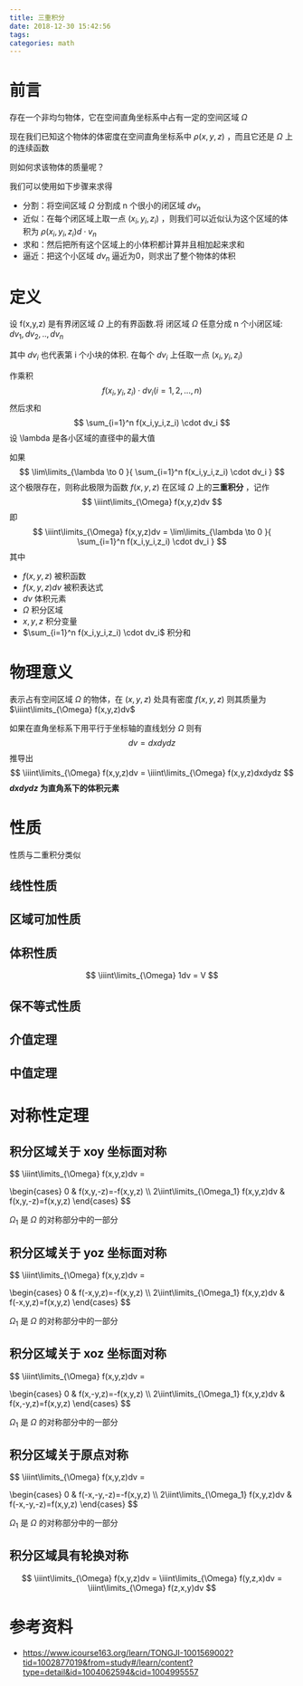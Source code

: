 ```yaml
---
title: 三重积分
date: 2018-12-30 15:42:56
tags:
categories: math
---
```


# 前言

存在一个非均匀物体，它在空间直角坐标系中占有一定的空间区域 $\Omega$ 

现在我们已知这个物体的体密度在空间直角坐标系中 $\rho(x,y,z)$ ，而且它还是 $\Omega$ 上的连续函数

则如何求该物体的质量呢？

我们可以使用如下步骤来求得

- 分割：将空间区域 $\Omega$ 分割成 n 个很小的闭区域 $dv_n$ 
- 近似：在每个闭区域上取一点 $(x_i,y_i,z_i)$ ，则我们可以近似认为这个区域的体积为  $\rho(x_i,y_i,z_i)d \cdot v_n$
- 求和：然后把所有这个区域上的小体积都计算并且相加起来求和
- 逼近：把这个小区域 $dv_n$ 逼近为0，则求出了整个物体的体积

# 定义

设 f(x,y,z) 是有界闭区域 $\Omega$ 上的有界函数.将 闭区域 $\Omega$ 任意分成 n 个小闭区域: $dv_1,dv_2,..,dv_n$ 

其中 $dv_i$ 也代表第 i 个小块的体积. 在每个 $dv_i$ 上任取一点 $(x_i,y_i,z_i)$ 

作乘积
$$
f(x_i,y_i,z_i) \cdot dv_i (i=1,2,...,n)
$$
然后求和
$$
\sum_{i=1}^n f(x_i,y_i,z_i) \cdot dv_i
$$
设 \lambda 是各小区域的直径中的最大值

如果
$$
\lim\limits_{\lambda \to 0 }{ \sum_{i=1}^n f(x_i,y_i,z_i) \cdot dv_i }
$$
这个极限存在，则称此极限为函数 $f(x,y,z)$ 在区域 $\Omega$ 上的**三重积分** ，记作
$$
\iiint\limits_{\Omega} f(x,y,z)dv
$$
即
$$
\iiint\limits_{\Omega} f(x,y,z)dv = \lim\limits_{\lambda \to 0 }{ \sum_{i=1}^n f(x_i,y_i,z_i) \cdot dv_i }
$$
其中

-  $f(x,y,z)$ 被积函数
-  $f(x,y,z)dv$ 被积表达式
-  $dv$ 体积元素
-  $\Omega$ 积分区域
-  $x,y,z$ 积分变量
-  $\sum_{i=1}^n f(x_i,y_i,z_i) \cdot dv_i$ 积分和

# 物理意义

表示占有空间区域 $\Omega$ 的物体，在 $(x,y,z)$ 处具有密度 $f(x,y,z)$ 则其质量为 $\iiint\limits_{\Omega} f(x,y,z)dv$ 

如果在直角坐标系下用平行于坐标轴的直线划分 $\Omega$ 则有
$$
dv=dx dy dz
$$
推导出
$$
\iiint\limits_{\Omega} f(x,y,z)dv = \iiint\limits_{\Omega} f(x,y,z)dxdydz
$$
 **$dxdydz$ 为直角系下的体积元素**



# 性质

性质与二重积分类似

## 线性性质



## 区域可加性质



## 体积性质

$$
\iiint\limits_{\Omega} 1dv = V
$$



## 保不等式性质



## 介值定理



## 中值定理





# 对称性定理

## 积分区域关于 xoy 坐标面对称

$$
\iiint\limits_{\Omega} f(x,y,z)dv = 

\begin{cases} 
0  & f(x,y,-z)=-f(x,y,z) \\\\
2\iint\limits_{\Omega_1} f(x,y,z)dv & f(x,y,-z)=f(x,y,z)
\end{cases}
$$

 $\Omega_1$ 是 $\Omega$ 的对称部分中的一部分

## 积分区域关于 yoz 坐标面对称

$$
\iiint\limits_{\Omega} f(x,y,z)dv = 

\begin{cases} 
0  & f(-x,y,z)=-f(x,y,z) \\\\
2\iint\limits_{\Omega_1} f(x,y,z)dv & f(-x,y,z)=f(x,y,z)
\end{cases}
$$

 $\Omega_1$ 是 $\Omega$ 的对称部分中的一部分

## 积分区域关于 xoz 坐标面对称

$$
\iiint\limits_{\Omega} f(x,y,z)dv = 

\begin{cases} 
0  & f(x,-y,z)=-f(x,y,z) \\\\
2\iint\limits_{\Omega_1} f(x,y,z)dv & f(x,-y,z)=f(x,y,z)
\end{cases}
$$

 $\Omega_1$ 是 $\Omega$ 的对称部分中的一部分

## 积分区域关于原点对称

$$
\iiint\limits_{\Omega} f(x,y,z)dv = 

\begin{cases} 
0  & f(-x,-y,-z)=-f(x,y,z) \\\\
2\iint\limits_{\Omega_1} f(x,y,z)dv & f(-x,-y,-z)=f(x,y,z)
\end{cases}
$$

 $\Omega_1$ 是 $\Omega$ 的对称部分中的一部分

## 积分区域具有轮换对称

$$
\iiint\limits_{\Omega} f(x,y,z)dv = 
\iiint\limits_{\Omega} f(y,z,x)dv = 
\iiint\limits_{\Omega} f(z,x,y)dv 
$$





# 参考资料

- https://www.icourse163.org/learn/TONGJI-1001569002?tid=1002877019&from=study#/learn/content?type=detail&id=1004062594&cid=1004995557